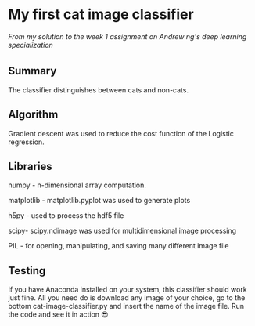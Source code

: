 # My first cat image classifier
###### From my solution to the week 1 assignment on Andrew ng's deep learning specialization
## Summary
The classifier distinguishes between cats and non-cats.
## Algorithm
Gradient descent was used to reduce the cost function of the Logistic regression.
## Libraries
numpy - n-dimensional array computation.

matplotlib - matplotlib.pyplot was used to generate plots

h5py - used to process the hdf5 file

scipy- scipy.ndimage was used for multidimensional image processing

PIL -  for opening, manipulating, and saving many different image file 

## Testing
If you have Anaconda installed on your system, this classifier should work just fine.
All you need do is download any image of your choice, go to the bottom cat-image-classifier.py
and insert the name of the image file. Run the code and see it in action :sunglasses:
